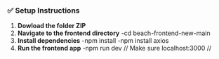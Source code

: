 ### ✅ Setup Instructions

1. **Dowload the folder ZIP**
2. **Navigate to the frontend directory**
 -cd beach-frontend-new-main
3. **Install dependencies**
 -npm install
 -npm install axios
4. **Run the frontend app**
 -npm run dev  // Make sure localhost:3000 //
